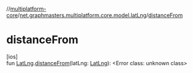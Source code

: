 //[multiplatform-core](../../index.md)/[net.graphmasters.multiplatform.core.model.latLng](index.md)/[distanceFrom](distance-from.md)

# distanceFrom

[ios]\
fun [LatLng](../net.graphmasters.multiplatform.core.model/-lat-lng/index.md#94959378%2FExtensions%2F-183831061).[distanceFrom](distance-from.md)(latLng: [LatLng](../net.graphmasters.multiplatform.core.model/-lat-lng/index.md#94959378%2FExtensions%2F-183831061)): &lt;Error class: unknown class&gt;
